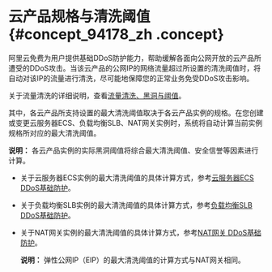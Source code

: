 # 云产品规格与清洗阈值 {#concept_94178_zh .concept}

阿里云免费为用户提供基础DDoS防护能力，帮助缓解各面向公网开放的云产品所遭受的DDoS攻击。当该云产品的公网IP的网络流量超过所设置的清洗阈值时，将自动对该IP的流量进行清洗，尽可能地保障您的正常业务免受DDoS攻击影响。

关于流量清洗的详细说明，查看[流量清洗、黑洞与阈值](../../../../cn.zh-CN/.md#)。

其中，各云产品所支持设置的最大清洗阈值取决于各云产品实例的规格。在您创建或变更云服务器ECS、负载均衡SLB、NAT网关实例时，系统将自动计算当前实例规格所对应的最大清洗阈值。

**说明：** 各云产品实例的实际黑洞阈值将综合最大清洗阈值、安全信誉等因素进行计算。

-   关于云服务器ECS实例的最大清洗阈值的具体计算方式，参考[云服务器ECS DDoS基础防护](../../../../cn.zh-CN/产品简介/网络和安全性/DDoS基础防护.md#)。
-   关于负载均衡SLB实例的最大清洗阈值的具体计算方式，参考[负载均衡SLB DDoS基础防护](../../../../cn.zh-CN/用户指南/DDoS基础防护.md#)。
-   关于NAT网关实例的最大清洗阈值的具体计算方式，参考[NAT网关 DDoS基础防护](../../../../cn.zh-CN/用户指南/DDoS防护.md#)。

    **说明：** 弹性公网IP（EIP）的最大清洗阈值的计算方式与NAT网关相同。


